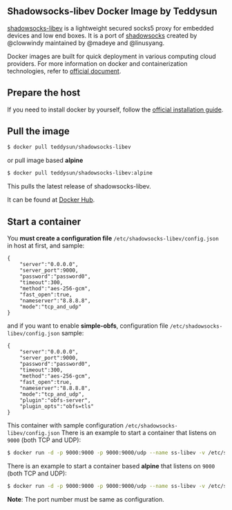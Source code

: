 ## Shadowsocks-libev Docker Image by Teddysun

[shadowsocks-libev][1] is a lightweight secured socks5 proxy for embedded devices and low end boxes.
It is a port of [shadowsocks][2] created by @clowwindy maintained by @madeye and @linusyang.

Docker images are built for quick deployment in various computing cloud providers.
For more information on docker and containerization technologies, refer to [official document][3].

## Prepare the host

If you need to install docker by yourself, follow the [official installation guide][4].

## Pull the image

```bash
$ docker pull teddysun/shadowsocks-libev
```

or pull image based **alpine**

```bash
$ docker pull teddysun/shadowsocks-libev:alpine
```

This pulls the latest release of shadowsocks-libev.

It can be found at [Docker Hub][5].

## Start a container

You **must create a configuration file**  `/etc/shadowsocks-libev/config.json` in host at first, and sample:

```
{
    "server":"0.0.0.0",
    "server_port":9000,
    "password":"password0",
    "timeout":300,
    "method":"aes-256-gcm",
    "fast_open":true,
    "nameserver":"8.8.8.8",
    "mode":"tcp_and_udp"
}
```

and if you want to enable **simple-obfs**, configuration file `/etc/shadowsocks-libev/config.json` sample:


```
{
    "server":"0.0.0.0",
    "server_port":9000,
    "password":"password0",
    "timeout":300,
    "method":"aes-256-gcm",
    "fast_open":true,
    "nameserver":"8.8.8.8",
    "mode":"tcp_and_udp",
    "plugin":"obfs-server",
    "plugin_opts":"obfs=tls"
}
```

This container with sample configuration `/etc/shadowsocks-libev/config.json`
There is an example to start a container that listens on `9000` (both TCP and UDP):

```bash
$ docker run -d -p 9000:9000 -p 9000:9000/udp --name ss-libev -v /etc/shadowsocks-libev:/etc/shadowsocks-libev teddysun/shadowsocks-libev
```

There is an example to start a container based **alpine** that listens on `9000` (both TCP and UDP):

```bash
$ docker run -d -p 9000:9000 -p 9000:9000/udp --name ss-libev -v /etc/shadowsocks-libev:/etc/shadowsocks-libev teddysun/shadowsocks-libev:alpine
```

**Note**: The port number must be same as configuration.

[1]: https://github.com/shadowsocks/shadowsocks-libev
[2]: https://shadowsocks.org/en/index.html
[3]: https://docs.docker.com/
[4]: https://docs.docker.com/install/
[5]: https://hub.docker.com/r/teddysun/shadowsocks-libev/